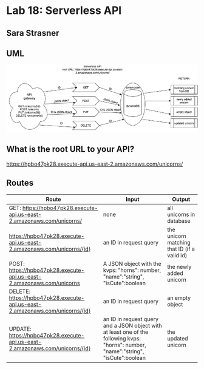 # Lab 18: Serverless API

## Sara Strasner

## UML
![UML](./assets/Serverless-API-UML.png)

## What is the root URL to your API?
https://hpbo47pk28.execute-api.us-east-2.amazonaws.com/unicorns/   

## Routes
| Route       | Input       | Output      | 
| ----------- | ----------- | ----------- | 
| GET: https://hpbo47pk28.execute-api.us-east-2.amazonaws.com/unicorns/          | none        | all unicorns in database   | 
| https://hpbo47pk28.execute-api.us-east-2.amazonaws.com/unicorns/{id}          | an ID in request query      | the unicorn matching that ID (if a valid id)   | 
| POST: https://hpbo47pk28.execute-api.us-east-2.amazonaws.com/unicorns        | A JSON object with the kvps: "horns": number, "name":"string", "isCute":boolean    | the newly added unicorn  | 
| DELETE: https://hpbo47pk28.execute-api.us-east-2.amazonaws.com/unicorns/{id}   | an ID in request query           | an empty object   | 
| UPDATE: https://hpbo47pk28.execute-api.us-east-2.amazonaws.com/unicorns/{id}   | an ID in request query and a JSON object with at least one of the following kvps: "horns": number, "name":"string", "isCute":boolean           | the updated unicorn   | 
